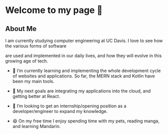 # Welcome to my page 👋

## About Me
I am currently studying computer engineering at UC Davis. I love to see how the various forms of software

are used and implemented in our daily lives, and how they will evolve in this growing age of tech.

- 🌱 I’m currently learning and implementing the whole development cycle of websites and applications. So far, the MERN stack and Kotlin have been my main tools.

- 🔭 My next goals are integrating my applications into the cloud, and getting better at React.

- 👯 I’m looking to get an internship/opening position as a developer/engineer to expand my knowledge.

- 😄 On my free time I enjoy spending time with my pets, reading manga, and learning Mandarin.


